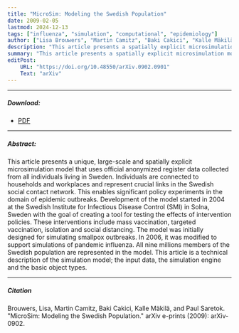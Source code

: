 ```yaml
---
title: "MicroSim: Modeling the Swedish Population"
date: 2009-02-05
lastmod: 2024-12-13
tags: ["influenza", "simulation", "computational", "epidemiology"]
author: ["Lisa Brouwers", "Martin Camitz", "Baki Cakici", "Kalle Mäkilä", "Paul Saretok"]
description: "This article presents a spatially explicit microsimulation model that uses official anonymized register data collected from all individuals living in Sweden."
summary: "This article presents a spatially explicit microsimulation model that uses official anonymized register data collected from all individuals living in Sweden."
editPost:
    URL: "https://doi.org/10.48550/arXiv.0902.0901"
    Text: "arXiv"
---
```

---
##### Download:
- [PDF](microsim2009.pdf)

---
##### Abstract:
This article presents a unique, large-scale and spatially explicit microsimulation model that uses official anonymized register data collected from all individuals living in Sweden. Individuals are connected to households and workplaces and represent crucial links in the Swedish social contact network. This enables significant policy experiments in the domain of epidemic outbreaks. Development of the model started in 2004 at the Swedish Institute for Infectious Disease Control (SMI) in Solna, Sweden with the goal of creating a tool for testing the effects of intervention policies. These interventions include mass vaccination, targeted vaccination, isolation and social distancing. The model was initially designed for simulating smallpox outbreaks. In 2006, it was modified to support simulations of pandemic influenza. All nine millions members of the Swedish population are represented in the model. This article is a technical description of the simulation model; the input data, the simulation engine and the basic object types.

---
##### Citation
Brouwers, Lisa, Martin Camitz, Baki Cakici, Kalle Mäkilä, and Paul Saretok. "MicroSim: Modeling the Swedish Population." arXiv e-prints (2009): arXiv-0902.
